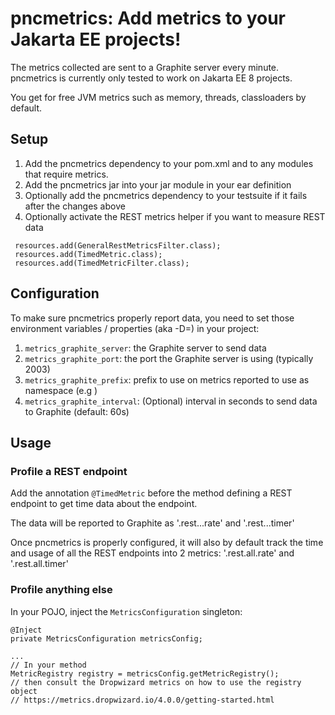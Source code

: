 # pncmetrics: Add metrics to your Jakarta EE projects!

The metrics collected are sent to a Graphite server every minute. pncmetrics is currently only tested to work on Jakarta EE 8 projects.

You get for free JVM metrics such as memory, threads, classloaders by default.


## Setup

1. Add the pncmetrics dependency to your pom.xml and to any modules that require metrics.
2. Add the pncmetrics jar into your jar module in your ear definition
3. Optionally add the pncmetrics dependency to your testsuite if it fails after the changes above
4. Optionally activate the REST metrics helper if you want to measure REST data
```
 resources.add(GeneralRestMetricsFilter.class);
 resources.add(TimedMetric.class);
 resources.add(TimedMetricFilter.class);
```

## Configuration

To make sure pncmetrics properly report data, you need to set those environment variables / properties (aka -D<property>=<value>) in your project:

1. `metrics_graphite_server`: the Graphite server to send data
2. `metrics_graphite_port`: the port the Graphite server is using (typically 2003)
3. `metrics_graphite_prefix`: prefix to use on metrics reported to use as namespace (e.g <serverUrl>)
4. `metrics_graphite_interval`: (Optional) interval in seconds to send data to Graphite (default: 60s)

## Usage

### Profile a REST endpoint

Add the annotation `@TimedMetric` before the method defining a REST endpoint to get time data about the endpoint.

The data will be reported to Graphite as '<prefix>.rest.<RestClass>.<methodName>.rate' and '<key>.rest.<RestClass>.<methodName>.timer'

Once pncmetrics is properly configured, it will also by default track the time and usage of all the REST endpoints into 2 metrics: '<prefix>.rest.all.rate' and '<key>.rest.all.timer'


### Profile anything else

In your POJO, inject the `MetricsConfiguration` singleton:

```
@Inject
private MetricsConfiguration metricsConfig;

...
// In your method
MetricRegistry registry = metricsConfig.getMetricRegistry();
// then consult the Dropwizard metrics on how to use the registry object
// https://metrics.dropwizard.io/4.0.0/getting-started.html
```
